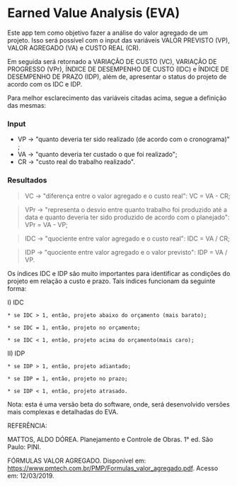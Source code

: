 Earned Value Analysis (EVA)
=======

Este app tem como objetivo fazer a análise do valor agregado de um projeto. Isso será possível com o input das variáveis VALOR PREVISTO (VP), VALOR AGREGADO (VA) e CUSTO REAL (CR).

Em seguida será retornado a VARIAÇÃO DE CUSTO (VC), VARIAÇÃO DE PROGRESSO (VPr), ÍNDICE DE DESEMPENHO DE CUSTO (IDC) e ÍNDICE DE DESEMPENHO DE PRAZO (IDP), além de, apresentar o status do projeto de acordo com os IDC e IDP.

Para melhor esclarecimento das variáveis citadas acima, segue a definição das mesmas:

### Input

* VP -> "quanto deveria ter sido realizado (de acordo com o cronograma)" ;
* VA -> "quanto deveria ter custado o que foi realizado";
* CR -> "custo real do trabalho realizado".

### Resultados

> VC  -> "diferença entre o valor agregado e o custo real": 
      VC = VA - CR;
      
> VPr -> "representa o desvio entre quanto trabalho foi produzido até a data e quanto deveria ter sido produzido de acordo com o planejado":
      VPr = VA - VP;
      
> IDC -> "quociente entre valor agregado e o custo real":
      IDC = VA / CR;
      
> IDP -> "quociente entre valor agregado e o valor previsto":
      IDP = VA / VP.

Os índices IDC e IDP são muito importantes para identificar as condições do projeto em relação a custo e prazo. Tais índices funcionam da seguinte forma:

I) IDC

	* se IDC > 1, então, projeto abaixo do orçamento (mais barato);
	
	* se IDC = 1, então, projeto no orçamento;
	
	* se IDC < 1, então, projeto acima do orçamento(mais caro);
	
II) IDP

	* se IDP > 1, então, projeto adiantado;
	
	* se IDP = 1, então, projeto no prazo;
	
	* se IDP < 1, então, projeto atrasado.

Nota: esta é uma versão beta do software, onde, será desenvolvido versões mais complexas e detalhadas do EVA.

REFERÊNCIA:

MATTOS, ALDO DÓREA. Planejamento e Controle de Obras. 1° ed. São Paulo: PINI.

FÓRMULAS VALOR AGREGADO. Disponível em: <https://www.pmtech.com.br/PMP/Formulas_valor_agregado.pdf>. Acesso em: 12/03/2019.
